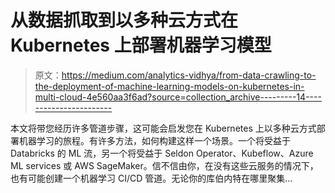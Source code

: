 # 从数据抓取到以多种云方式在 Kubernetes 上部署机器学习模型

> 原文：<https://medium.com/analytics-vidhya/from-data-crawling-to-the-deployment-of-machine-learning-models-on-kubernetes-in-multi-cloud-4e560aa3f6ad?source=collection_archive---------14----------------------->

本文将带您经历许多管道步骤，这可能会启发您在 Kubernetes 上以多种云方式部署机器学习的旅程。有许多方法，如何构建这样一个场景。一个将受益于 Databricks 的 ML 流，另一个将受益于 Seldon Operator、Kubeflow、Azure ML services 或 AWS SageMaker。信不信由你，在没有这些云服务的情况下，也有可能创建一个机器学习 CI/CD 管道。无论你的库伯内特在哪里聚集…